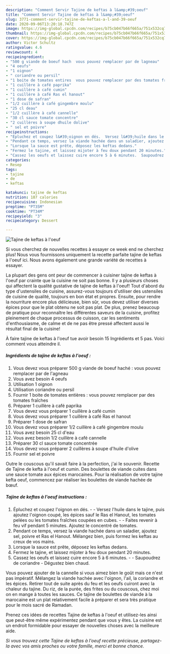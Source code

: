 ```yaml
---
description: "Comment Servir Tajine de keftas à l&amp;#39;oeuf"
title: "Comment Servir Tajine de keftas à l&amp;#39;oeuf"
slug: 3771-comment-servir-tajine-de-keftas-a-l-and-39-oeuf
date: 2020-09-06T13:20:18.747Z
image: https://img-global.cpcdn.com/recipes/b75cb047b66f665a/751x532cq70/tajine-de-keftas-a-loeuf-photo-principale-de-la-recette.jpg
thumbnail: https://img-global.cpcdn.com/recipes/b75cb047b66f665a/751x532cq70/tajine-de-keftas-a-loeuf-photo-principale-de-la-recette.jpg
cover: https://img-global.cpcdn.com/recipes/b75cb047b66f665a/751x532cq70/tajine-de-keftas-a-loeuf-photo-principale-de-la-recette.jpg
author: Victor Schultz
ratingvalue: 4.6
reviewcount: 4
recipeingredient:
- "500 g viande de boeuf hach  vous pouvez remplacer par de lagneau"
- "4 oeufs"
- "1 oignon"
- " coriandre ou persil"
- "1 boite de tomates entires  vous pouvez remplacer par des tomates fraches"
- "1 cuillère à café paprika"
- "1 cuillère à café cumin"
- "1 cuillère à café Ras el hanout"
- "1 dose de safran"
- "1/2 cuillère à café gingembre moulu"
- "25 cl deau"
- "1/2 cuillère à café cannelle"
- "30 cl sauce tomate concentre"
- "2 cuillères à soupe dhuile dolive"
- " sel et poivre"
recipeinstructions:
- "Épluchez et coupez l&#39;oignon en dés.  Versez l&#39;huile dans le tajine, puis ajoutez l&#39;oignon coupé, les épices sauf le Ras el Hanout, les tomates pelées ou les tomates fraîches coupées en cubes.  Faites revenir à feu vif pendant 5 minutes. Ajoutez le concentré de tomates."
- "Pendant ce temps, versez la viande hachée dans un saladier, ajoutez sel, poivre et Ras el Hanout. Mélangez bien, puis formez les keftas au creux de vos mains."
- "Lorsque la sauce est prête, déposez les keftas dedans."
- "Fermez le tajine, et laissez mijoter à feu doux pendant 20 minutes."
- "Cassez les oeufs et laissez cuire encore 5 à 6 minutes.  Saupoudrez de coriandre Dégustez bien chaud."
categories:
- Resep
tags:
- tajine
- de
- keftas

katakunci: tajine de keftas 
nutrition: 187 calories
recipecuisine: Indonesian
preptime: "PT35M"
cooktime: "PT34M"
recipeyield: "3"
recipecategory: Dessert

---
```



![Tajine de keftas à l&#39;oeuf](https://img-global.cpcdn.com/recipes/b75cb047b66f665a/751x532cq70/tajine-de-keftas-a-loeuf-photo-principale-de-la-recette.jpg)

Si vous cherchez de nouvelles recettes à essayer ce week end ne cherchez plus! Nous vous fournissons uniquement la recette parfaite tajine de keftas à l&#39;oeuf ici. Nous avons également une grande variété de recettes à essayer.

La plupart des gens ont peur de commencer à cuisiner tajine de keftas à l&#39;oeuf par crainte que la cuisine ne soit pas bonne. Il y a plusieurs choses qui affectent la qualité gustative de tajine de keftas à l&#39;oeuf! Tout d'abord du type d'ustensiles de cuisine, assurez-vous toujours d'utiliser des ustensiles de cuisine de qualité, toujours en bon état et propres. Ensuite, pour rendre la nourriture encore plus délicieuse, bien sûr, vous devez utiliser diverses épices pour que le plat obtenu ne soit pas plat. De plus, prenez beaucoup de pratique pour reconnaître les différentes saveurs de la cuisine, profitez pleinement de chaque processus de cuisson, car les sentiments d'enthousiasme, de calme et de ne pas être pressé affectent aussi le résultat final de la cuisine!

<!--inarticleads1-->

À faire tajine de keftas à l&#39;oeuf tue avoir besoin 15 Ingrédients et 5 pas. Voici comment vous atteindre il.

##### Ingrédients de tajine de keftas à l&#39;oeuf :

1. Vous devez vous préparer 500 g viande de boeuf haché : vous pouvez remplacer par de l&#39;agneau
1. Vous avez besoin 4 oeufs
1. Utilisation 1 oignon
1. Utilisation  coriandre ou persil
1. Fournir 1 boite de tomates entières : vous pouvez remplacer par des tomates fraîches
1. Préparer 1 cuillère à café paprika
1. Vous devez vous préparer 1 cuillère à café cumin
1. Vous devez vous préparer 1 cuillère à café Ras el hanout
1. Préparer 1 dose de safran
1. Vous devez vous préparer 1/2 cuillère à café gingembre moulu
1. Vous avez besoin 25 cl d&#39;eau
1. Vous avez besoin 1/2 cuillère à café cannelle
1. Préparer 30 cl sauce tomate concentrée
1. Vous devez vous préparer 2 cuillères à soupe d&#39;huile d&#39;olive
1. Fournir  sel et poivre


Outre le couscous qu&#39;il savait faire à la perfection, j&#39;ai le souvenir. Recette de Tajine de kefta à l&#39;oeuf et cumin. Des boulettes de viande cuites dans une sauce tomate aux épices marocaines. Pour la réalisation de votre tajine kefta oeuf, commencez par réaliser les boulettes de viande hachée de bœuf. 

<!--inarticleads2-->

##### Tajine de keftas à l&#39;oeuf instructions :

1. Épluchez et coupez l&#39;oignon en dés. -  - Versez l&#39;huile dans le tajine, puis ajoutez l&#39;oignon coupé, les épices sauf le Ras el Hanout, les tomates pelées ou les tomates fraîches coupées en cubes. -  - Faites revenir à feu vif pendant 5 minutes. Ajoutez le concentré de tomates.
1. Pendant ce temps, versez la viande hachée dans un saladier, ajoutez sel, poivre et Ras el Hanout. Mélangez bien, puis formez les keftas au creux de vos mains.
1. Lorsque la sauce est prête, déposez les keftas dedans.
1. Fermez le tajine, et laissez mijoter à feu doux pendant 20 minutes.
1. Cassez les oeufs et laissez cuire encore 5 à 6 minutes. -  - Saupoudrez de coriandre - Dégustez bien chaud.


Vous pouvez ajouter de la cannelle si vous aimez bien le goût mais ce n&#39;est pas impératif. Mélangez la viande hachée avec l&#39;oignon, l&#39;ail, la coriandre et les épices. Retirer tout de suite après du feu et les oeufs cuiront avec la chaleur du tajine. Du riz, de la purée, des frites ou du couscous, chez moi on en mange à toutes les sauces. Ce tajine de boulettes de viande à la marocaine est un plat relativement facile à préparer et sera très pratique pour le mois sacré de Ramadan. 

<!--inarticleads1-->

<p>
Prenez ces idées de recettes Tajine de keftas à l&#39;oeuf et utilisez-les ainsi que peut-être même expérimentez pendant que vous y êtes. La cuisine est un endroit formidable pour essayer de nouvelles choses avec la meilleure aide.
</p>

<p>
<i>Si vous trouvez cette Tajine de keftas à l&#39;oeuf recette précieuse, partagez-la avec vos amis proches ou votre famille, merci et bonne chance.</i>
</p>
